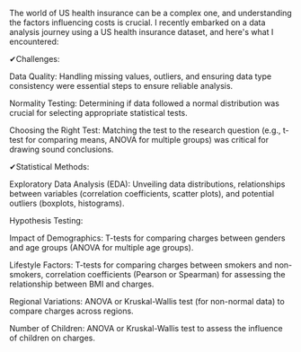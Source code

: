 The world of US health insurance can be a complex one, and understanding the factors influencing costs is crucial. I recently embarked on a data analysis journey using a US health insurance dataset, and here's what I encountered:

✔Challenges:

Data Quality: Handling missing values, outliers, and ensuring data type consistency were essential steps to ensure reliable analysis.

Normality Testing: Determining if data followed a normal distribution was crucial for selecting appropriate statistical tests.

Choosing the Right Test: Matching the test to the research question (e.g., t-test for comparing means, ANOVA for multiple groups) was critical for drawing sound conclusions.

✔Statistical Methods:

Exploratory Data Analysis (EDA): Unveiling data distributions, relationships between variables (correlation coefficients, scatter plots), and potential outliers (boxplots, histograms).

Hypothesis Testing:

Impact of Demographics: T-tests for comparing charges between genders and age groups (ANOVA for multiple age groups).

Lifestyle Factors: T-tests for comparing charges between smokers and non-smokers, correlation coefficients (Pearson or Spearman) for assessing the relationship between BMI and charges.

Regional Variations: ANOVA or Kruskal-Wallis test (for non-normal data) to compare charges across regions.

Number of Children: ANOVA or Kruskal-Wallis test to assess the influence of children on charges.
